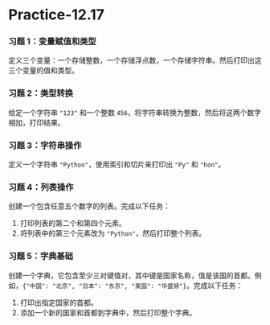 # Practice-12.17

### 习题 1：变量赋值和类型
定义三个变量：一个存储整数，一个存储浮点数，一个存储字符串。然后打印出这三个变量的值和类型。

### 习题 2：类型转换
给定一个字符串 `"123"` 和一个整数 `456`，将字符串转换为整数，然后将这两个数字相加，打印结果。

### 习题 3：字符串操作
定义一个字符串 `"Python"`，使用索引和切片来打印出 `"Py"` 和 `"hon"`。

### 习题 4：列表操作
创建一个包含任意五个数字的列表。完成以下任务：
1. 打印列表的第二个和第四个元素。
2. 将列表中的第三个元素改为 `"Python"`，然后打印整个列表。

### 习题 5：字典基础
创建一个字典，它包含至少三对键值对，其中键是国家名称，值是该国的首都。例如，`{"中国": "北京", "日本": "东京", "美国": "华盛顿"}`。完成以下任务：
1. 打印出指定国家的首都。
2. 添加一个新的国家和首都到字典中，然后打印整个字典。

